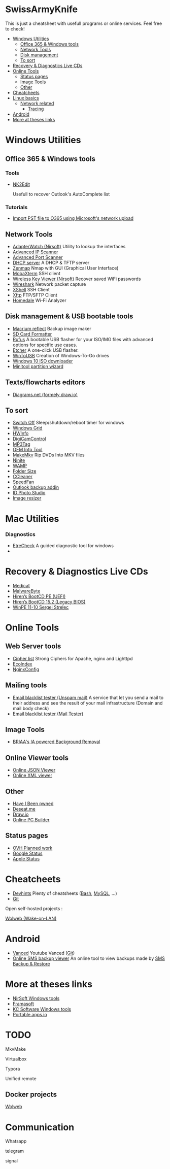 # SwissArmyKnife

This is just a cheatsheet with usefull programs or online services. Feel free to check!

- [Windows Utilities](#windows-utilities)
  * [Office 365 & Windows tools](#Office-365-&-Windows-tools)
  * [Network Tools](#network-tools)
  * [Disk management](#disk-management)
  * [To sort](#to-sort)
- [Recovery & Diagnostics Live CDs](#recovery---diagnostics-live-cds)
- [Online Tools](#online-tools)
  * [Status pages](#status-pages)
  * [Image Tools](#image-tools)
  * [Other](#other)
- [Cheatcheets](#cheatcheets)
- [Linux basics](linux/unatended-upgrades.md)
  * [Network related](#network-related)
    + [Tracing](#tracing)
- [Android](#android)
- [More at theses links](#more-at-theses-links)

# Windows Utilities

## Office 365 & Windows tools

### Tools 

- [NK2Edit](https://www.nirsoft.net/utils/outlook_nk2_edit.html)

  Usefull to recover Outlook's AutoComplete list

### Tutorials

- [Import PST file to O365 using Microsoft's network upload](https://www.youtube.com/watch?v=8DhOTQPzFyU)

## Network Tools

- [AdapterWatch (Nirsoft)](https://www.nirsoft.net/utils/awatch.html) 
  Utility to lookup the interfaces 
- [Advanced IP Scanner](https://www.advanced-ip-scanner.com/) 
- [Advanced Port Scanner](https://www.advanced-port-scanner.com/fr/) 
- [DHCP server](http://www.dhcpserver.de/cms/download/) 
  A DHCP & TFTP server 
- [Zenmap](https://nmap.org/download.html ) 
  Nmap with GUI (Graphical User Interface)
- [MobaXterm](https://mobaxterm.mobatek.net/download.html) 
  SSH client 
- [Wireless Key Viewer (Nirsoft)](https://www.nirsoft.net/utils/wireless_key.html) 
  Recover saved WiFi passwords
- [Wireshark](https://www.wireshark.org/#download) 
  Network packet capture
- [XShell](https://www.netsarang.com/en/xshell-download/) 
  SSH Client
- [Xftp](https://www.netsarang.com/en/xftp-download/)
  FTP/SFTP Client 
- [Homedale](https://www.the-sz.com/products/homedale/)
  Wi-Fi Analyzer


## Disk management & USB bootable tools

- [Macrium reflect](https://www.macrium.com/reflectfree)
  Backup image maker
- [SD Card Formatter](https://www.sdcard.org/downloads/formatter/eula_windows/) 
- [Rufus](https://rufus.ie/) 
  A bootable USB flasher for your ISO/IMG files with advanced options for specific use cases. 
- [Etcher](https://www.balena.io/etcher/) 
  A one-click USB flasher.
- [WinToUSB](https://www.easyuefi.com/wintousb/) 
  Creation of Windows-To-Go drives
- [Windows 10 ISO downloader](https://www.microsoft.com/fr-fr/software-download/windows10) 
- [Minitool partition wizard](https://www.partitionwizard.com/download.html) 

## Texts/flowcharts editors

- [Diagrams.net (formely draw.io)](https://app.diagrams.net/)


## To sort

- [Switch Off](https://www.clubic.com/telechargement-en-cours/9272-0-switch-off.html) 
  Sleep/shutdown/reboot timer for windows
- [Windows Grid](http://windowgrid.net/) 
- [HWInfo](https://www.hwinfo.com/download/) 
- [DigiCamControl](http://digicamcontrol.com/download) 
- [MP3Tag](https://www.mp3tag.de/en/download.html) 
- [OEM Info Tool](https://www.trishtech.com/oem-info-tool/)
- [MakeMkv](https://www.makemkv.com/) 
  Rip DVDs Into MKV files
- [Ninite](https://ninite.com/) 
- [WAMP](https://www.wampserver.com/#download-wrapper)
- [Folder Size](http://www.folder-size.com/) 
- [CCleaner](https://www.ccleaner.com/fr-fr/ccleaner/download) 
- [SpeedFan](http://www.speedfan.fr/) 
- [Outlook backup addin](https://github.com/HoffmannTom/outlookbackupaddin)
- [ID Photo Studio](https://www.kcsoftwares.com/?idps) 
- [Image resizer](https://www.bricelam.net/ImageResizer/) 

# Mac Utilities
### Diagnostics 
- [EtreCheck](https://www.etrecheck.com/fr/index.html)
  A guided diagnostic tool for windows
- 

# Recovery & Diagnostics Live CDs 

- [Medicat](https://gbatemp.net/threads/medicat-usb-a-multiboot-linux-usb-for-pc-repair.361577/) 
- [MalwareByte](https://fr.malwarebytes.com/mwb-download/thankyou/) 
- [Hiren’s BootCD PE (UEFI)](https://www.hirensbootcd.org/)
- [Hiren’s BootCD 15.2 (Legacy BIOS)](https://www.hirensbootcd.org/)
- [WinPE 11-10 Sergei Strelec](https://sergeistrelec.name)

# Online Tools
## Web Server tools
- [Cipher list](https://cipherlist.eu/) 
  Strong Ciphers for Apache, nginx and Lighttpd
- [EcoIndex](http://www.ecoindex.fr/) 
- [NginxConfig](https://www.digitalocean.com/community/tools/nginx)
## Mailing tools
- [Email blacklist tester (Unspam mail)](https://unspam.email/) 
  A service that let you send a mail to their address and see the result of your mail infrastructure (Domain and mail body check)
- [Email blacklist tester (Mail Tester)](https://www.mail-tester.com/)
## Image Tools
- [BRIAA's IA powered Background Removal](https://huggingface.co/spaces/briaai/BRIA-RMBG-1.4)
## Online Viewer tools
- [Online JSON Viewer](https://jsonformatter.org/json-parser)
- [Online XML viewer ](https://codebeautify.org/xmlviewer)


  
## Other
- [Have I Been pwned ](https://haveibeenpwned.com/)
- [Deseat.me](https://www.deseat.me/) 
- [Draw.io](https://app.diagrams.net/)
- [Online PC Builder](https://pcpartpicker.com/list/) 




## Status pages 

- [OVH Planned work](http://travaux.ovh.net/) 
- [Google Status](https://www.google.com/appsstatus#hl=fr&v=status) 
- [Apple Status](https://www.apple.com/support/systemstatus/)



# Cheatcheets

- [Devhints](https://devhints.io/) 
  Plenty of cheatsheets ([Bash](https://devhints.io/bash), [MySQL](https://devhints.io/mysql), ...)
- [Git](http://rogerdudler.github.io/git-guide/) 



Open self-hosted projects : 

[Wolweb (Wake-on-LAN)](https://github.com/unikiteam/wolweb)

# Android	

- [Vanced](https://vancedapp.com/) 
  Youtube Vanced ([Git](https://github.com/YTVanced/))
- [Online SMS backup viewer](https://mattj.io/sms-backup-reader-2/main)
  An online tool to view backups made by [SMS Backup & Restore](https://play.google.com/store/apps/details?id=com.riteshsahu.SMSBackupRestore)



# More at theses links 

- [NirSoft Windows tools](https://www.nirsoft.net/)
- [Framasoft](https://framasoft.org/)
- [KC Software Windows tools](https://www.kcsoftwares.com/)
- [Portable apps.io](https://portapps.io/)

# TODO
MkvMake

Virtualbox

Typora

Unified remote

## Docker projects

[Wolweb](https://github.com/unikiteam/wolweb)

# Communication 
Whatsapp 

telegram 

signal
